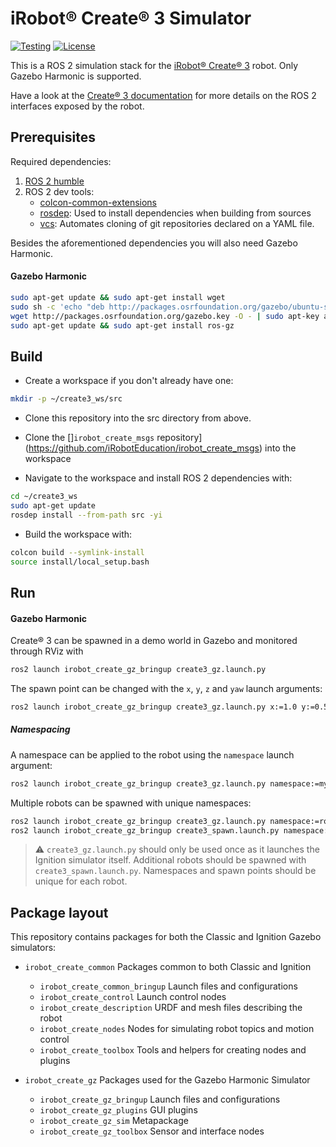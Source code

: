 # iRobot® Create® 3 Simulator

[![Testing](https://github.com/iRobotSTEM/create3_sim/actions/workflows/ci.yml/badge.svg)](https://github.com/iRobotSTEM/create3_sim/actions/workflows/ci.yml) [![License](https://img.shields.io/github/license/iRobotEducation/create3_sim)](https://github.com/iRobotEducation/create3_sim/blob/main/LICENSE)

This is a ROS 2 simulation stack for the [iRobot® Create® 3](https://edu.irobot.com/create3) robot.
Only Gazebo Harmonic is supported.

Have a look at the [Create® 3 documentation](https://iroboteducation.github.io/create3_docs/) for more details on the ROS 2 interfaces exposed by the robot.

## Prerequisites

Required dependencies:

1. [ROS 2 humble](https://docs.ros.org/en/humble/Installation/Ubuntu-Install-Debians.html)
2. ROS 2 dev tools:
    - [colcon-common-extensions](https://pypi.org/project/colcon-common-extensions/)
    - [rosdep](https://pypi.org/project/rosdep/): Used to install dependencies when building from sources
    - [vcs](https://pypi.org/project/vcstool/): Automates cloning of git repositories declared on a YAML file.

Besides the aforementioned dependencies you will also need Gazebo Harmonic.

#### Gazebo Harmonic

```bash
sudo apt-get update && sudo apt-get install wget
sudo sh -c 'echo "deb http://packages.osrfoundation.org/gazebo/ubuntu-stable `lsb_release -cs` main" > /etc/apt/sources.list.d/gazebo-stable.list'
wget http://packages.osrfoundation.org/gazebo.key -O - | sudo apt-key add -
sudo apt-get update && sudo apt-get install ros-gz
```

## Build

- Create a workspace if you don't already have one:

```bash
mkdir -p ~/create3_ws/src
```

- Clone this repository into the src directory from above.
- Clone the []`irobot_create_msgs` repository](https://github.com/iRobotEducation/irobot_create_msgs) into the workspace

- Navigate to the workspace and install ROS 2 dependencies with:

```bash
cd ~/create3_ws
sudo apt-get update
rosdep install --from-path src -yi
```

- Build the workspace with:

```bash
colcon build --symlink-install
source install/local_setup.bash
```

## Run

#### Gazebo Harmonic

Create® 3 can be spawned in a demo world in Gazebo and monitored through RViz with

```bash
ros2 launch irobot_create_gz_bringup create3_gz.launch.py
```

The spawn point can be changed with the `x`, `y`, `z` and `yaw` launch arguments:

```bash
ros2 launch irobot_create_gz_bringup create3_gz.launch.py x:=1.0 y:=0.5 yaw:=1.5707
```

##### Namespacing

A namespace can be applied to the robot using the `namespace` launch argument:

```bash
ros2 launch irobot_create_gz_bringup create3_gz.launch.py namespace:=my_robot
```

Multiple robots can be spawned with unique namespaces:

```bash
ros2 launch irobot_create_gz_bringup create3_gz.launch.py namespace:=robot1
ros2 launch irobot_create_gz_bringup create3_spawn.launch.py namespace:=robot2 x:=1.0
```

> :warning: `create3_gz.launch.py` should only be used once as it launches the Ignition simulator itself. Additional robots should be spawned with `create3_spawn.launch.py`. Namespaces and spawn points should be unique for each robot.

## Package layout

This repository contains packages for both the Classic and Ignition Gazebo simulators:

- `irobot_create_common` Packages common to both Classic and Ignition
    - `irobot_create_common_bringup` Launch files and configurations
    - `irobot_create_control` Launch control nodes
    - `irobot_create_description`  URDF and mesh files describing the robot
    - `irobot_create_nodes` Nodes for simulating robot topics and motion control
    - `irobot_create_toolbox` Tools and helpers for creating nodes and plugins

- `irobot_create_gz` Packages used for the Gazebo Harmonic Simulator
    - `irobot_create_gz_bringup` Launch files and configurations
    - `irobot_create_gz_plugins` GUI plugins
    - `irobot_create_gz_sim`  Metapackage
    - `irobot_create_gz_toolbox` Sensor and interface nodes
